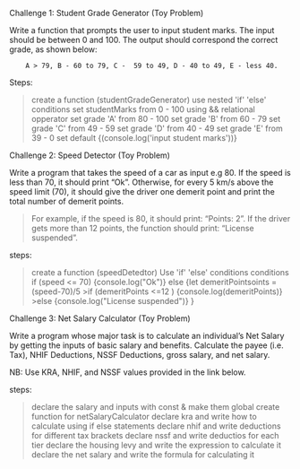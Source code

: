 Challenge 1: Student Grade Generator (Toy Problem)

Write a function that prompts the user to input student marks. The input should be between 0 and 100. The output should correspond the correct grade, as shown below: 

        A > 79, B - 60 to 79, C -  59 to 49, D - 40 to 49, E - less 40.

   Steps:
   >create a function (studentGradeGenerator)
   >use nested 'if' 'else' conditions
   >set studentMarks from 0 - 100 using && relational opperator
   >set grade 'A' from 80 - 100
   >set grade 'B' from 60 - 79
   >set grade 'C' from 49 - 59
   >set grade 'D' from 40 - 49
   >set grade 'E' from 39 - 0
   >set default {(console.log('input student marks'))}





Challenge 2: Speed Detector (Toy Problem)

Write a program that takes the speed of a car as input e.g 80. If the speed is less than 70, it should print “Ok”. Otherwise, for every 5 km/s above the speed limit (70), it should give the driver one demerit point and print the total number of demerit points.

   > For example, if the speed is 80, it should print: “Points: 2”. If the driver gets more than 12 points, the function should print: “License suspended”.

   steps:
   >create a function (speedDetedtor)
   >Use 'if' 'else' conditions conditions 
   >if (speed <= 70) {console.log("Ok")}
   > else {let demeritPointsoints = (speed-70)/5
       >if (demeritPoints <=12 ) {console.log(demeritPoints)}
       >else {console.log("License suspended")}
   }





Challenge 3: Net Salary Calculator (Toy Problem)

Write a program whose major task is to calculate an individual’s Net Salary by getting the inputs of basic salary and benefits. Calculate the payee (i.e. Tax), NHIF Deductions, NSSF Deductions, gross salary, and net salary. 

NB: Use KRA, NHIF, and NSSF values provided in the link below.


  steps:
  >declare the salary and inputs with const & make them global 
  >create function for netSalaryCalculator 
  >declare kra and write how to calculate using if else statements
  >declare nhif and write deductions for different tax brackets
  >declare nssf and write deductios for each tier
  >declare the housing levy and write the expression to calculate it 
  >declare the net salary and write the formula for calculating it 
